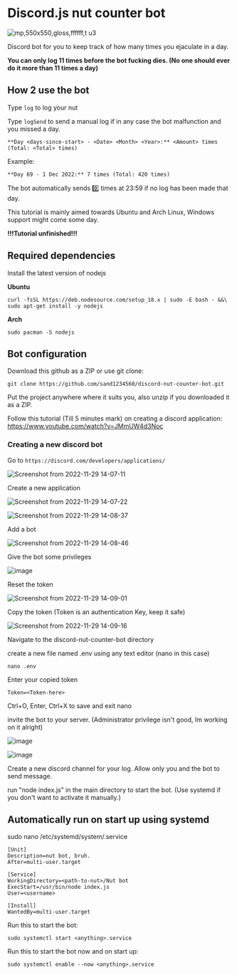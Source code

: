 <h1>Discord.js nut counter bot</h1>

![mp,550x550,gloss,ffffff,t u3](https://user-images.githubusercontent.com/90265322/201673566-88727c41-0ce4-4c48-983f-472b2795902a.jpg)

Discord bot for you to keep track of how many times you ejaculate in a day. 

<b>You can only log 11 times before the bot fucking dies. (No one should ever do it more than 11 times a day)</b>

<h2>How 2 use the bot</h2>

Type `log` to log your nut 
 
Type `logSend` to send a manual log if in any case the bot malfunction and you missed a day.
  
```**Day <days-since-start> - <Date> <Month> <Year>:** <Amount> times (Total: <Total> times)```

Example:

```**Day 69 - 1 Dec 2022:** 7 times (Total: 420 times)```
  
 The bot automatically sends :zero: times at 23:59 if no log has been made that day.
 
This tutorial is mainly aimed towards Ubuntu and Arch Linux, Windows support might come some day.

<b>!!!Tutorial unfinished!!!</b>
<h2>Required dependencies</h2>

Install the latest version of nodejs


<b>Ubuntu</b>

```
curl -fsSL https://deb.nodesource.com/setup_18.x | sudo -E bash - &&\
sudo apt-get install -y nodejs
```
<b>Arch</b>

```
sudo pacman -S nodejs
```

<h2>Bot configuration</h2>

Download this github as a ZIP or use git clone:

```git clone https://github.com/sand1234560/discord-nut-counter-bot.git```

Put the project anywhere where it suits you, also unzip if you downloaded it as a ZIP.

Follow this tutorial (Till 5 minutes mark) on creating a discord application: https://www.youtube.com/watch?v=JMmUW4d3Noc

<h3>Creating a new discord bot</h3>

Go to ```https://discord.com/developers/applications/```

![Screenshot from 2022-11-29 14-07-11](https://user-images.githubusercontent.com/90265322/204464252-f7af47fb-664c-45b7-a71a-eca47ae0956f.png)

Create a new application

![Screenshot from 2022-11-29 14-07-22](https://user-images.githubusercontent.com/90265322/204464264-b0b876a9-1567-41ab-bfbf-f3651233ba67.png)

![Screenshot from 2022-11-29 14-08-37](https://user-images.githubusercontent.com/90265322/204464287-8fff2ce2-fdc1-4d07-bd10-c8fd1fda1714.png)

Add a bot

![Screenshot from 2022-11-29 14-08-46](https://user-images.githubusercontent.com/90265322/204464419-98855860-c009-4087-95e0-c19c90d098de.png)

Give the bot some privileges

![image](https://user-images.githubusercontent.com/90265322/204467001-3aef7e83-e355-4741-afa2-8de893b483be.png)

Reset the token

![Screenshot from 2022-11-29 14-09-01](https://user-images.githubusercontent.com/90265322/204464427-0f32af47-c1f9-472d-ae4e-1043b66eecca.png)

Copy the token (Token is an authentication Key, keep it safe)

![Screenshot from 2022-11-29 14-09-16](https://user-images.githubusercontent.com/90265322/204464446-7bb30136-55f8-452f-a4c6-4298ee499e85.png)

Navigate to the discord-nut-counter-bot directory

create a new file named .env using any text editor (nano in this case)

```nano .env```

Enter your copied token 

`Token=<Token-here>`

Ctrl+O, Enter, Ctrl+X to save and exit nano

invite the bot to your server. (Administrator privilege isn't good, Im working on it alright)

![image](https://user-images.githubusercontent.com/90265322/204468054-fcb909c3-599a-4526-a78f-ebde8f8da39a.png)

![image](https://user-images.githubusercontent.com/90265322/204468222-7e67c26a-62fe-4e48-849b-e17e0cef4524.png)

Create a new discord channel for your log. Allow only you and the bot to send message.

run "node index.js" in the main directory to start the bot. (Use systemd if you don't want to activate it manually.)
  
<h2>Automatically run on start up using systemd</h2>
sudo nano /etc/systemd/system/<anything>.service

```
[Unit]
Description=nut bot, bruh.
After=multi-user.target

[Service]
WorkingDirectory=<path-to-nut>/Nut bot
ExecStart=/usr/bin/node index.js
User=<username>

[Install]
WantedBy=multi-user.target
```
Run this to start the bot:
  
```sudo systemctl start <anything>.service```

Run this to start the bot now and on start up:

```sudo systemctl enable --now <anything>.service```
